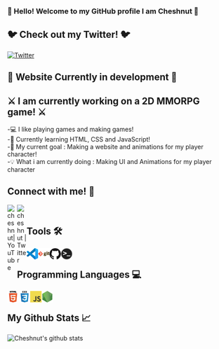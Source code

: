 ### 🙂 Hello! Welcome to my GitHub profile I am Cheshnut 👋

## 🐦 Check out my Twitter! 🐦
[![Twitter](https://media.discordapp.net/attachments/876737908990677035/905032833947557938/unknown.png)](https://twitter.com/cheshnutisepic)
## 🚧 Website Currently in development 🚧




## ⚔️ I am currently working on a 2D MMORPG game! ⚔️

-💻 I like playing games and making games!
<br />
-🌱 Currently learning HTML, CSS and JavaScript!
<br />
-🥅 My current goal : Making a website and animations for my player character!
<br />
-💡 What i am currently doing : Making UI and Animations for my player character
<br />

## Connect with me! 🙂
[<img align="left" alt="cheshnut| YouTube" width="22px" src="https://cdn.jsdelivr.net/npm/simple-icons@v3/icons/youtube.svg" />](https://www.youtube.com/channel/UC5tnMjmVJpiugXXJ3X8OwIw) [<img align="left" alt="cheshnut | Twitter" width="22px" src="https://cdn.jsdelivr.net/npm/simple-icons@v3/icons/twitter.svg" />](https://twitter.com/cheshnutisepic)

<br />

## Tools 🛠️

<img align="left" alt="Visual Studio Code" width="26px" src="https://raw.githubusercontent.com/github/explore/80688e429a7d4ef2fca1e82350fe8e3517d3494d/topics/visual-studio-code/visual-studio-code.png" />
<img align="left" alt="Git" width="26px" src="https://raw.githubusercontent.com/github/explore/80688e429a7d4ef2fca1e82350fe8e3517d3494d/topics/git/git.png" />
<img align="left" alt="GitHub" width="26px" src="https://raw.githubusercontent.com/github/explore/78df643247d429f6cc873026c0622819ad797942/topics/github/github.png" />
<img align="left" alt="Terminal" width="26px" src="https://raw.githubusercontent.com/github/explore/80688e429a7d4ef2fca1e82350fe8e3517d3494d/topics/terminal/terminal.png" />
<br />

## Programming Languages 💻

<img align="left" alt="HTML5" width="26px" src="https://raw.githubusercontent.com/github/explore/80688e429a7d4ef2fca1e82350fe8e3517d3494d/topics/html/html.png" />
<img align="left" alt="CSS3" width="26px" src="https://raw.githubusercontent.com/github/explore/80688e429a7d4ef2fca1e82350fe8e3517d3494d/topics/css/css.png" />
<img align="left" alt="JavaScript" width="26px" src="https://raw.githubusercontent.com/github/explore/80688e429a7d4ef2fca1e82350fe8e3517d3494d/topics/javascript/javascript.png" />
<img align="left" alt="Node.js" width="26px" src="https://raw.githubusercontent.com/github/explore/80688e429a7d4ef2fca1e82350fe8e3517d3494d/topics/nodejs/nodejs.png" />
<br />

## My Github Stats 📈
![Cheshnut's github stats](https://github-readme-stats.vercel.app/api?username=cheshnut)
